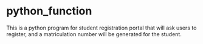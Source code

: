 # python_function
This is a python program for student registration portal that will ask users to register,
and a matriculation number will be generated for the student.
